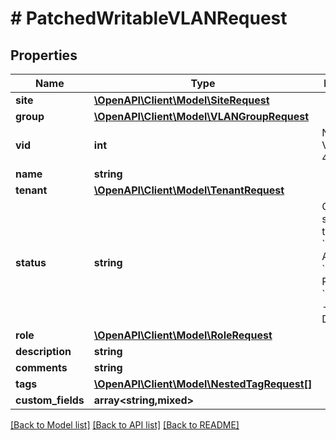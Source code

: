 # # PatchedWritableVLANRequest

## Properties

Name | Type | Description | Notes
------------ | ------------- | ------------- | -------------
**site** | [**\OpenAPI\Client\Model\SiteRequest**](SiteRequest.md) |  | [optional]
**group** | [**\OpenAPI\Client\Model\VLANGroupRequest**](VLANGroupRequest.md) |  | [optional]
**vid** | **int** | Numeric VLAN ID (1-4094) | [optional]
**name** | **string** |  | [optional]
**tenant** | [**\OpenAPI\Client\Model\TenantRequest**](TenantRequest.md) |  | [optional]
**status** | **string** | Operational status of this VLAN  * &#x60;active&#x60; - Active * &#x60;reserved&#x60; - Reserved * &#x60;deprecated&#x60; - Deprecated | [optional]
**role** | [**\OpenAPI\Client\Model\RoleRequest**](RoleRequest.md) |  | [optional]
**description** | **string** |  | [optional]
**comments** | **string** |  | [optional]
**tags** | [**\OpenAPI\Client\Model\NestedTagRequest[]**](NestedTagRequest.md) |  | [optional]
**custom_fields** | **array<string,mixed>** |  | [optional]

[[Back to Model list]](../../README.md#models) [[Back to API list]](../../README.md#endpoints) [[Back to README]](../../README.md)
